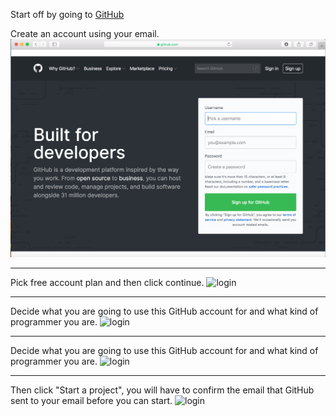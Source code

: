 Start off by going to  [GitHub](https://github.com)

Create an account using your email.
![login](https://github.com/DaytonSteffeny/FinalProject2600/blob/master/CreateAccount.png)

***
Pick free account plan and then click continue.
![login](https://github.com/DaytonSteffeny/FinalProject2600/pickingType.png)

***
Decide what you are going to use this GitHub account for and what kind of programmer you are.
![login](https://github.com/DaytonSteffeny/FinalProject2600/users.png)

***
Decide what you are going to use this GitHub account for and what kind of programmer you are.
![login](https://github.com/DaytonSteffeny/FinalProject2600/users.png)

***
Then click "Start a project", you will have to confirm the email that GitHub sent to your email before you can start.
![login](https://github.com/DaytonSteffeny/FinalProject2600/StartProj.png)
